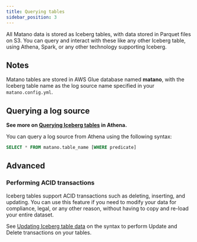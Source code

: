 ```yaml
---
title: Querying tables
sidebar_position: 3
---
```


All Matano data is stored as Iceberg tables, with data stored in Parquet files on S3. You can query and interact with these like any other Iceberg table, using Athena, Spark, or any other technology supporting Iceberg.

## Notes

Matano tables are stored in AWS Glue database named **matano**, with the Iceberg table name as the log source name specified in your `matano.config.yml`.

## Querying a log source

**See more on [Querying Iceberg tables](https://docs.aws.amazon.com/athena/latest/ug/querying-iceberg-table-data.html) in Athena.**

You can query a log source from Athena using the following syntax:

```sql
SELECT * FROM matano.table_name [WHERE predicate]
```

## Advanced

### Performing ACID transactions

Iceberg tables support ACID transactions such as deleting, inserting, and updating. You can use this feature if you need to modify your data for compliance, legal, or any other reason, without having to copy and re-load your entire dataset.

See [Updating Iceberg table data](https://docs.aws.amazon.com/athena/latest/ug/querying-iceberg-updating-iceberg-table-data.html) on the syntax to perform Update and Delete transactions on your tables.
